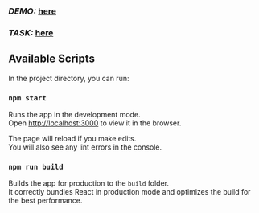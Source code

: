 ### _DEMO:_ [here](https://questions-messenger.web.app/)
### _TASK:_ [here](https://docs.google.com/document/d/1-Dt-xdHnceAC0QfZnLVxfybpvKcXznZ-/edit#heading=h.gjdgxs)

## Available Scripts

In the project directory, you can run:

### `npm start`

Runs the app in the development mode.\
Open [http://localhost:3000](http://localhost:3000) to view it in the browser.

The page will reload if you make edits.\
You will also see any lint errors in the console.

### `npm run build`

Builds the app for production to the `build` folder.\
It correctly bundles React in production mode and optimizes the build for the best performance.
